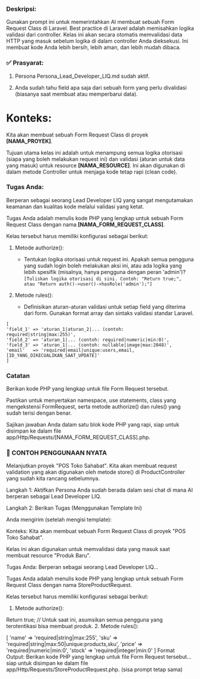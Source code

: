 ### Deskripsi:
Gunakan prompt ini untuk memerintahkan AI membuat sebuah Form Request Class di Laravel. Best practice di Laravel adalah memisahkan logika validasi dari controller. Kelas ini akan secara otomatis memvalidasi data HTTP yang masuk sebelum logika di dalam controller Anda dieksekusi. Ini membuat kode Anda lebih bersih, lebih aman, dan lebih mudah dibaca.

### ✅ Prasyarat:
1. Persona Persona_Lead_Developer_LIQ.md sudah aktif.

2. Anda sudah tahu field apa saja dari sebuah form yang perlu divalidasi (biasanya saat membuat atau memperbarui data).

# Konteks:
Kita akan membuat sebuah Form Request Class di proyek **[NAMA_PROYEK]**.

Tujuan utama kelas ini adalah untuk menampung semua logika otorisasi (siapa yang boleh melakukan request ini) dan validasi (aturan untuk data yang masuk) untuk resource **[NAMA_RESOURCE]**. Ini akan digunakan di dalam metode Controller untuk menjaga kode tetap rapi (clean code).

### Tugas Anda:
Berperan sebagai seorang Lead Developer LIQ yang sangat mengutamakan keamanan dan kualitas kode melalui validasi yang ketat.

Tugas Anda adalah menulis kode PHP yang lengkap untuk sebuah Form Request Class dengan nama **[NAMA_FORM_REQUEST_CLASS]**.

Kelas tersebut harus memiliki konfigurasi sebagai berikut:
1. Metode authorize():

    - Tentukan logika otorisasi untuk request ini. Apakah semua pengguna yang sudah login boleh melakukan aksi ini, atau ada logika yang lebih spesifik (misalnya, hanya pengguna dengan peran 'admin')?
``[Tuliskan logika otorisasi di sini. Contoh: "Return true;", atau "Return auth()->user()->hasRole('admin');"]``

2. Metode rules():

    - Definisikan aturan-aturan validasi untuk setiap field yang diterima dari form. Gunakan format array dan sintaks validasi standar Laravel.
```
[
'field_1' => 'aturan_1|aturan_2|... (contoh: required|string|max:255)',
'field_2' => 'aturan_1|... (contoh: required|numeric|min:0)',
'field_3' => 'aturan_1|... (contoh: nullable|image|max:2048)',
'email'   => 'required|email|unique:users,email,[ID_YANG_DIKECUALIKAN_SAAT_UPDATE]'
]
```

### Catatan 
Berikan kode PHP yang lengkap untuk file Form Request tersebut.

Pastikan untuk menyertakan namespace, use statements, class yang mengekstensi FormRequest, serta metode authorize() dan rules() yang sudah terisi dengan benar.

Sajikan jawaban Anda dalam satu blok kode PHP yang rapi, siap untuk disimpan ke dalam file app/Http/Requests/[NAMA_FORM_REQUEST_CLASS].php.


### 🚀 CONTOH PENGGUNAAN NYATA
Melanjutkan proyek "POS Toko Sahabat". Kita akan membuat request validation yang akan digunakan oleh metode store() di ProductController yang sudah kita rancang sebelumnya.

Langkah 1: Aktifkan Persona
Anda sudah berada dalam sesi chat di mana AI berperan sebagai Lead Developer LIQ.

Langkah 2: Berikan Tugas (Menggunakan Template Ini)

Anda mengirim (setelah mengisi template):

Konteks:
Kita akan membuat sebuah Form Request Class di proyek "POS Toko Sahabat".

Kelas ini akan digunakan untuk memvalidasi data yang masuk saat membuat resource "Produk Baru".

Tugas Anda:
Berperan sebagai seorang Lead Developer LIQ...

Tugas Anda adalah menulis kode PHP yang lengkap untuk sebuah Form Request Class dengan nama StoreProductRequest.

Kelas tersebut harus memiliki konfigurasi sebagai berikut:

1. Metode authorize():

Return true; // Untuk saat ini, asumsikan semua pengguna yang terotentikasi bisa membuat produk.
2. Metode rules():

[
'name'  => 'required|string|max:255',
'sku'   => 'required|string|max:50|unique:products,sku',
'price' => 'required|numeric|min:0',
'stock' => 'required|integer|min:0'
]
Format Output:
Berikan kode PHP yang lengkap untuk file Form Request tersebut... siap untuk disimpan ke dalam file app/Http/Requests/StoreProductRequest.php.
(sisa prompt tetap sama)
